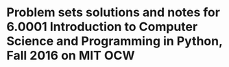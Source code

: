 # Problem sets solutions and notes for 6.0001 Introduction to Computer Science and Programming in Python, Fall 2016 on MIT OCW

